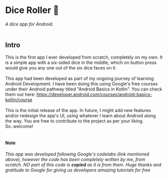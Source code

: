 # Dice Roller 🎲
_A dice app for Android._
<br/>
<br/>
## Intro
This is the first app I ever developed from scratch, completely on my own. It is a simple app with a six-sided dice in the middle, which on button press would give you any one out of the six dice faces on it. 
<br/>
<br/>
This app had been developed as part of my ongoing journey of learning Android Development. I have been doing this using Google's free courses under their Android pathway titled "Android Basics in Kotlin". You can check them out here: https://developer.android.com/courses/android-basics-kotlin/course
</br>
</br>
This is the initial release of the app. In future, I might add new features and/or redesign the app's UI, using whatever I learn about Android along the way. You are free to contribute to the project as per 
your liking. So..welcome!
</br>
</br>
#### Note
_This app was developed following Google's codelabs (link mentioned above), however the code has been completely written by me, from scratch. NO part of this code is 
**copied** as it is from them. Huge thanks and gratitude to Google for giving us developers amazing tutorials for free_
